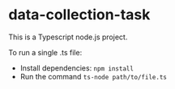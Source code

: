 # data-collection-task

This is a Typescript node.js project.

To run a single .ts file:
- Install dependencies: `npm install`
- Run the command `ts-node path/to/file.ts`